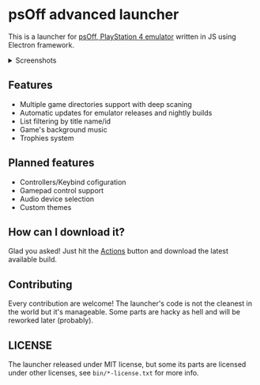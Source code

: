 # psOff advanced launcher

This is a launcher for [psOff, PlayStation 4 emulator](https://github.com/SysRay/psOff_public/) written in JS using Electron framework.

<details>
  <summary>Screenshots</summary>

  ![screen1](/misc/screen1.png)
  ![screen1](/misc/screen2.png)
  ![screen1](/misc/screen3.png)

</details>

## Features
+ Multiple game directories support with deep scaning
+ Automatic updates for emulator releases and nightly builds
+ List filtering by title name/id
+ Game's background music
+ Trophies system

## Planned features
+ Controllers/Keybind cofiguration
+ Gamepad control support
+ Audio device selection
+ Custom themes

## How can I download it?

Glad you asked! Just hit the [Actions](<https://github.com/igor725/adv-launch/actions?query=branch%3Amain>) button and download the latest available build.

## Contributing

Every contribution are welcome! The launcher's code is not the cleanest in the world but it's manageable.
Some parts are hacky as hell and will be reworked later (probably).

## LICENSE

The launcher released under MIT license, but some its parts are licensed under other licenses, see `bin/*-license.txt` for more info.
